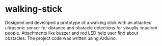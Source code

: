 # walking-stick
Designed and developed a prototype of a walking stick with an attached ultrasonic sensor for distance and obstacle detections for visually impaired people. Attachments like buzzer and red LED help user find about obstacles. The project code was written using Arduino.
